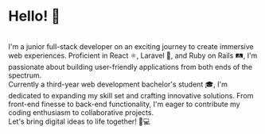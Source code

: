 # Hello! 👋
<br/>
I'm a junior full-stack developer on an exciting journey to create immersive web experiences. Proficient in React ⚛️, Laravel 🚀, and Ruby on Rails 🛤️, I'm passionate about building user-friendly applications from both ends of the spectrum. 
<br/>
Currently a third-year web development bachelor's student 🎓, I'm dedicated to expanding my skill set and crafting innovative solutions. From front-end finesse to back-end functionality, I'm eager to contribute my coding enthusiasm to collaborative projects. 
<br/>
Let's bring digital ideas to life together! 🌟💻
